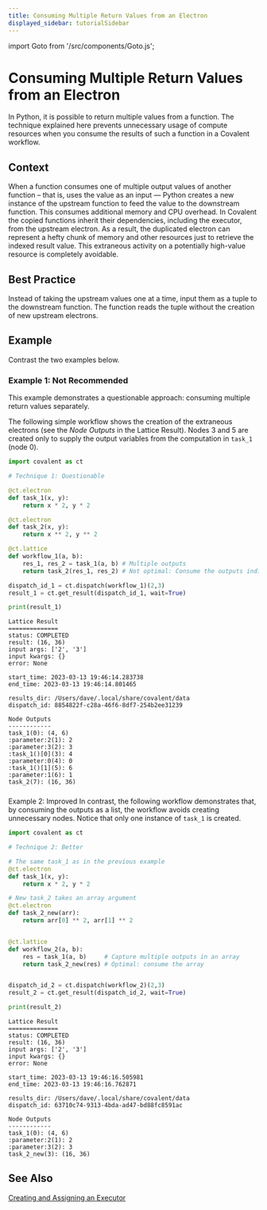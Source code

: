```yaml
---
title: Consuming Multiple Return Values from an Electron
displayed_sidebar: tutorialSidebar
---
```


import Goto from '/src/components/Goto.js';

# Consuming Multiple Return Values from an Electron  <Goto link="https://github.com/AgnostiqHQ/covalent/blob/develop/doc/source/developer/patterns/return_multiple_values.ipynb" />


In Python, it is possible to return multiple values from a function. The technique explained here prevents unnecessary usage of compute resources when you consume the results of such a function in a Covalent workflow.

## Context
When a function consumes one of multiple output values of another function – that is, uses the value as an input — Python creates a new instance of the upstream function to feed the value to the downstream function. This consumes additional memory and CPU overhead. In Covalent the copied functions inherit their dependencies, including the executor, from the upstream electron. As a result, the duplicated electron can represent a hefty chunk of memory and other resources just to retrieve the indexed result value. This extraneous activity on a potentially high-value resource is completely avoidable.

## Best Practice
Instead of taking the upstream values one at a time, input them as a tuple to the downstream function. The function reads the tuple without the creation of new upstream electrons.

## Example

Contrast the two examples below.

### Example 1: Not Recommended

This example demonstrates a questionable approach: consuming multiple return values separately.

The following simple workflow shows the creation of the extraneous electrons (see the *Node Outputs* in the Lattice Result). Nodes 3 and 5 are created only to supply the output variables from the computation in `task_1` (node 0).

```py
import covalent as ct

# Technique 1: Questionable

@ct.electron
def task_1(x, y):
    return x * 2, y * 2

@ct.electron
def task_2(x, y):
    return x ** 2, y ** 2

@ct.lattice
def workflow_1(a, b):
    res_1, res_2 = task_1(a, b) # Multiple outputs
    return task_2(res_1, res_2) # Not optimal: Consume the outputs individually

dispatch_id_1 = ct.dispatch(workflow_1)(2,3)
result_1 = ct.get_result(dispatch_id_1, wait=True)

print(result_1)
```

    Lattice Result
    ==============
    status: COMPLETED
    result: (16, 36)
    input args: ['2', '3']
    input kwargs: {}
    error: None

    start_time: 2023-03-13 19:46:14.283738
    end_time: 2023-03-13 19:46:14.801465

    results_dir: /Users/dave/.local/share/covalent/data
    dispatch_id: 8854822f-c28a-46f6-8df7-254b2ee31239

    Node Outputs
    ------------
    task_1(0): (4, 6)
    :parameter:2(1): 2
    :parameter:3(2): 3
    :task_1()[0](3): 4
    :parameter:0(4): 0
    :task_1()[1](5): 6
    :parameter:1(6): 1
    task_2(7): (16, 36)

### 
Example 2: Improved
In contrast, the following workflow demonstrates that, by consuming the outputs as a list, the workflow avoids creating unnecessary nodes. Notice that only one instance of `task_1` is created.

```py
import covalent as ct

# Technique 2: Better

# The same task_1 as in the previous example
@ct.electron
def task_1(x, y):
    return x * 2, y * 2

# New task_2 takes an array argument
@ct.electron
def task_2_new(arr):
    return arr[0] ** 2, arr[1] ** 2


@ct.lattice
def workflow_2(a, b):
    res = task_1(a, b)     # Capture multiple outputs in an array
    return task_2_new(res) # Optimal: consume the array


dispatch_id_2 = ct.dispatch(workflow_2)(2,3)
result_2 = ct.get_result(dispatch_id_2, wait=True)

print(result_2)
```


    Lattice Result
    ==============
    status: COMPLETED
    result: (16, 36)
    input args: ['2', '3']
    input kwargs: {}
    error: None

    start_time: 2023-03-13 19:46:16.505981
    end_time: 2023-03-13 19:46:16.762871

    results_dir: /Users/dave/.local/share/covalent/data
    dispatch_id: 63710c74-9313-4bda-ad47-bd88fc8591ac

    Node Outputs
    ------------
    task_1(0): (4, 6)
    :parameter:2(1): 2
    :parameter:3(2): 3
    task_2_new(3): (16, 36)

## See Also

[Creating and Assigning an Executor](/docs/user-documentation/covalent-patterns/create-and-assign)